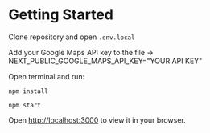 # Getting Started

Clone repository and open `.env.local`

Add your Google Maps API key to the file -> NEXT_PUBLIC_GOOGLE_MAPS_API_KEY="YOUR API KEY"

Open terminal and run:

`npm install`

`npm start`

Open [http://localhost:3000](http://localhost:3000) to view it in your browser.

